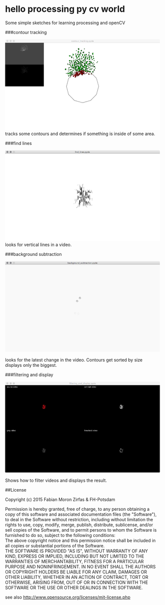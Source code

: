 hello processing py cv world
============================

Some simple sketches for learning processing and openCV

###contour tracking  

![](images/contour_tracking.png)  
tracks some contours and determines if something is inside of some area.


###find lines 

![](images/find_lines.png)  
looks for vertical lines in a video.  


###background subtraction

![](images/background_subtraction.png)

looks for the latest change in the video. Contours get sorted by size displays only the biggest.  

###filtering and display

![](images/filtering_and_display.png)  

Shows how to filter videos and displays the result.


##License  

Copyright (c) 2015 Fabian Moron Zirfas & FH-Potsdam  

Permission is hereby granted, free of charge, to any person obtaining a copy of this software and associated documentation files (the "Software"), to deal in the Software  without restriction, including without limitation the rights to use, copy, modify, merge, publish, distribute, sublicense, and/or sell copies of the Software, and to  permit persons to whom the Software is furnished to do so, subject to the following conditions:  
The above copyright notice and this permission notice shall be included in all copies or substantial portions of the Software.  
THE SOFTWARE IS PROVIDED "AS IS", WITHOUT WARRANTY OF ANY KIND, EXPRESS OR IMPLIED, INCLUDING BUT NOT LIMITED TO THE WARRANTIES OF MERCHANTABILITY, FITNESS FOR A  PARTICULAR PURPOSE AND NONINFRINGEMENT. IN NO EVENT SHALL THE AUTHORS OR COPYRIGHT HOLDERS BE LIABLE FOR ANY CLAIM, DAMAGES OR OTHER LIABILITY, WHETHER IN AN ACTION OF  CONTRACT, TORT OR OTHERWISE, ARISING FROM, OUT OF OR IN CONNECTION WITH THE SOFTWARE OR THE USE OR OTHER DEALINGS IN THE SOFTWARE.  

see also http://www.opensource.org/licenses/mit-license.php

